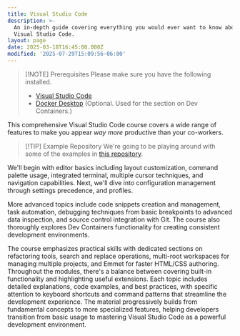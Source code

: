 ```yaml
---
title: Visual Studio Code
description: >-
  An in-depth guide covering everything you would ever want to know about using
  Visual Studio Code.
layout: page
date: 2025-03-18T16:45:00.000Z
modified: '2025-07-29T15:09:56-06:00'
---
```


> [!NOTE] Prerequisites
> Please make sure you have the following installed.
>
> - [Visual Studio Code](https://code.visualstudio.com/download)
> - [Docker Desktop](https://www.docker.com/products/docker-desktop/) (Optional. Used for the section on Dev Containers.)

This comprehensive Visual Studio Code course covers a wide range of features to make you appear _way more_ productive than your co-workers.

> [!TIP] Example Repository
> We're going to be playing around with some of the examples in [this repository](https://github.com/stevekinney/vscode-examples).

We'll begin with editor basics including layout customization, command palette usage, integrated terminal, multiple cursor techniques, and navigation capabilities. Next, we'll dive into configuration management through settings precedence, and profiles.

More advanced topics include code snippets creation and management, task automation, debugging techniques from basic breakpoints to advanced data inspection, and source control integration with Git. The course also thoroughly explores Dev Containers functionality for creating consistent development environments.

The course emphasizes practical skills with dedicated sections on refactoring tools, search and replace operations, multi-root workspaces for managing multiple projects, and Emmet for faster HTML/CSS authoring. Throughout the modules, there's a balance between covering built-in functionality and highlighting useful extensions. Each topic includes detailed explanations, code examples, and best practices, with specific attention to keyboard shortcuts and command patterns that streamline the development experience. The material progressively builds from fundamental concepts to more specialized features, helping developers transition from basic usage to mastering Visual Studio Code as a powerful development environment.
